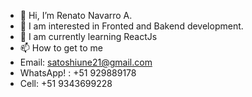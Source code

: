 - 👋 Hi, I’m Renato Navarro A.
- 👀 I am interested in Fronted and Bakend development.
- 🌱 I am currently learning ReactJs
- 📫 How to get to me
- Email: satoshiune21@gmail.com
- WhatsApp! : +51 929889178
- Cell: +51 9343699228

<!---
GintokiYT/GintokiYT is a ✨ special ✨ repository because its `README.md` (this file) appears on your GitHub profile.
You can click the Preview link to take a look at your changes.
--->
